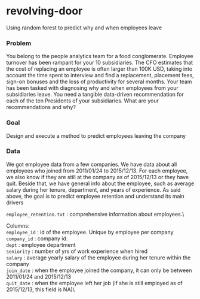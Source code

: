# revolving-door
Using random forest to predict why and when employees leave

### Problem 

You belong to the people analytics team for a food conglomerate. Employee turnover has been rampant for your 10 subsidiaries. The CFO estimates that the cost of replacing an employee is often larger than 100K USD, taking into account the time spent to interview and find a replacement, placement fees, sign-on bonuses and the loss of productivity for several months.
Your team has been tasked with diagnosing why and when employees from your subsidiaries leave. You need a tangible data-driven recommendation for each of the ten Presidents of your subsidiaries. What are your recommendations and why?

### Goal

Design and execute a method to predict employees leaving the company 

### Data 

We got employee data from a few companies. We have data about all employees who joined from 2011/01/24 to 2015/12/13. For each employee, we also know if they are still at the company as of 2015/12/13 or they have quit. Beside that, we have general info about the employee, such as average salary during her tenure, department, and years of experience. As said above, the goal is to predict employee retention and understand its main drivers

`employee_retention.txt` : comprehensive information about employees.\ 

 Columns:\
`employee_id` : id of the employee. Unique by employee per company\
`company_id` : company id.\
`dept` : employee department\
`seniority` : number of yrs of work experience when hired\
`salary` : average yearly salary of the employee during her tenure within the company\
`join_date` : when the employee joined the company, it can only be between 2011/01/24 and 2015/12/13\
`quit_date` : when the employee left her job (if she is still employed as of 2015/12/13, this field is NA)\
